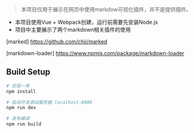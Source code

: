 > 本项目仅用于展示在网页中使用markdow可视化插件，并不是提供插件。
* 本项目使用Vue + Webpack创建，运行前需要先安装Node.js
* 项目中主要展示了两个markdown相关插件的使用

[marked] https://github.com/chjj/marked 

[markdown-loader] https://www.npmjs.com/package/markdown-loader

## Build Setup

``` bash
# 安装一来
npm install

# 启动开发调试服务器 localhost:8080
npm run dev

# 发布编译
npm run build
```
